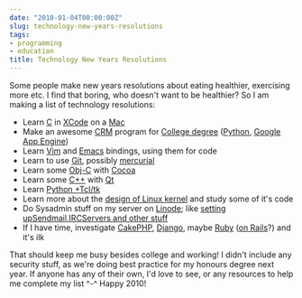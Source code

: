 ```yaml
---
date: "2010-01-04T00:00:00Z"
slug: technology-new-years-resolutions
tags:
- programming
- education
title: Technology New Years Resolutions
---
```


Some people make new years resolutions about eating healthier,
exercising more etc. I find that boring, who doesn't want to be
healthier? So I am making a list of technology resolutions:  
-   Learn [C](http://en.wikipedia.org/wiki/C_(programming_language)) in
    [XCode](http://developer.apple.com/tools/xcode/) on a
    [Mac](http://www.apple.com/getamac/)
-   Make an awesome
    [CRM](http://en.wikipedia.org/wiki/Customer_relationship_management)
    program for [College
    degree](http://www.itb.ie/StudyatITB/bn104.html)
    ([Python](http://www.python.org/), [Google App
    Engine](http://code.google.com/appengine/))
-   Learn [Vim](http://www.vim.org/) and
    [Emacs](http://www.gnu.org/software/emacs/) bindings, using them for
    code
-   Learn to use [Git](http://git-scm.com/), possibly
    [mercurial](http://mercurial.selenic.com/)
-   Learn some [Obj-C](http://en.wikipedia.org/wiki/Objective-C) with
    [Cocoa](http://developer.apple.com/cocoa/)
-   Learn some [C++](http://en.wikipedia.org/wiki/C++) with
    [Qt](http://qt.nokia.com/products)
-   Learn [Python
    +](http://www.blogger.com/goog_1262610794764)[Tcl](http://www.blogger.com/goog_1262610794764)[/](http://www.blogger.com/goog_1262610794764)[tk](http://wiki.python.org/moin/TkInter)
-   Learn more about the [design of Linux
    kernel](http://kerneltrap.org/node/5214) and study some of it's code
-   Do Sysadmin stuff on my server on [Linode](http://www.linode.com/);
    like [setting
    up](http://www.blogger.com/goog_1262610794776)[Sendmail](http://www.blogger.com/goog_1262610794776)[,](http://www.blogger.com/goog_1262610794776)[IRC](http://www.blogger.com/goog_1262610794776)[Servers
    and other stuff](http://library.linode.com/)
-   If I have time, investigate [CakePHP](http://cakephp.org/),
    [Django](http://www.djangoproject.com/), maybe
    [Ruby](http://www.ruby-lang.org/) ([on
    Rails](http://rubyonrails.org/)?) and it's ilk

That should keep me busy besides college and working! I didn't include
any security stuff, as we're doing best practice for my honours degree
next year. If anyone has any of their own, I'd love to see, or any
resources to help me complete my list \^-\^
Happy 2010!